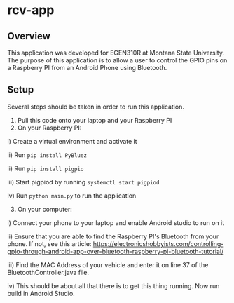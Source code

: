 # rcv-app

## Overview
This application was developed for EGEN310R at Montana State University. The purpose of this application is to allow a user to control the GPIO pins on a Raspberry PI from an Android Phone using Bluetooth.

## Setup
Several steps should be taken in order to run this application.
1) Pull this code onto your laptop and your Raspberry PI
2) On your Raspberry PI:

  i) Create a virtual environment and activate it
  
  ii) Run `pip install PyBluez`
  
  ii) Run `pip install pigpio`
  
  iii) Start pigpiod by running `systemctl start pigpiod`
  
  iv) Run `python main.py` to run the application
  
3) On your computer:

  i) Connect your phone to your laptop and enable Android studio to run on it
  
  ii) Ensure that you are able to find the Raspberry PI's Bluetooth from your phone. If not, see this article: https://electronicshobbyists.com/controlling-gpio-through-android-app-over-bluetooth-raspberry-pi-bluetooth-tutorial/
  
  iii) Find the MAC Address of your vehicle and enter it on line 37 of the BluetoothController.java file.
  
  iv) This should be about all that there is to get this thing running. Now run build in Android Studio.
